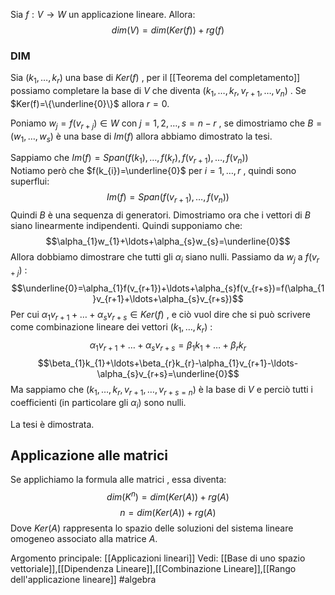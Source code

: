 
Sia $f:V\to W$ un applicazione lineare.
Allora:$$dim(V)=dim(Ker(f))+rg(f)$$
### DIM
Sia $(k_{1},\ldots,k_{r})$ una base di $Ker(f)$ , per il [[Teorema del completamento]] possiamo completare la base di $V$ che diventa $(k_{1},\ldots,k_{r},v_{r+1},\ldots,v_{n})$ .
Se $Ker(f)=\{\underline{0}\}$ allora $r= 0$.

Poniamo $w_{j}=f(v_{r+j})\in W$ con $j=1,2,\ldots,s=n-r$ , se dimostriamo che $B=(w_{1},\ldots,w_{s})$ è una base di $Im(f)$ allora abbiamo dimostrato la tesi.

Sappiamo che $Im(f)= Span(f(k_{1}),\ldots,f(k_{r}),f(v_{r+1}),\ldots,f(v_{n}))$  
Notiamo però che $f(k_{i})=\underline{0}$ per $i = 1,\ldots,r$ , quindi sono superflui:$$Im(f)=Span(f(v_{r+1}),\ldots,f(v_{n}))$$
Quindi $B$ è una sequenza di generatori.
Dimostriamo ora che i vettori di $B$ siano linearmente indipendenti.
Quindi supponiamo che:$$\alpha_{1}w_{1}+\ldots+\alpha_{s}w_{s}=\underline{0}$$
Allora dobbiamo dimostrare che tutti gli $\alpha_{i}$ siano nulli.
Passiamo da $w_{j}$ a $f(v_{r+j})$ :$$\underline{0}=\alpha_{1}f(v_{r+1})+\ldots+\alpha_{s}f(v_{r+s})=f(\alpha_{1}v_{r+1}+\ldots+\alpha_{s}v_{r+s})$$
Per cui $\alpha_{1}v_{r+1}+\ldots+\alpha_{s}v_{r+s}\in Ker(f)$ , e ciò vuol dire che si può scrivere come combinazione lineare dei vettori $(k_{1},\ldots,k_{r})$ :$$\alpha_{1}v_{r+1}+\ldots+\alpha_{s}v_{r+s}=\beta_{1}k_{1}+\ldots+\beta_{r}k_{r}$$
$$\beta_{1}k_{1}+\ldots+\beta_{r}k_{r}-\alpha_{1}v_{r+1}-\ldots-\alpha_{s}v_{r+s}=\underline{0}$$
Ma sappiamo che $(k_{1},\ldots,k_{r},v_{r+1},\ldots,v_{r+s=n})$ è la base di $V$ e perciò tutti i coefficienti (in particolare gli $\alpha_{i}$) sono nulli.

La tesi è dimostrata.

## Applicazione alle matrici
Se applichiamo la formula alle matrici , essa diventa:$$dim(K^{n})=dim(Ker(A))+rg(A)$$
$$n=dim(Ker(A))+rg(A)$$
Dove $Ker(A)$ rappresenta lo spazio delle soluzioni del sistema lineare omogeneo associato alla matrice $A$.


Argomento principale: [[Applicazioni lineari]]
Vedi: [[Base di uno spazio vettoriale]],[[Dipendenza Lineare]],[[Combinazione Lineare]],[[Rango dell'applicazione lineare]]
#algebra